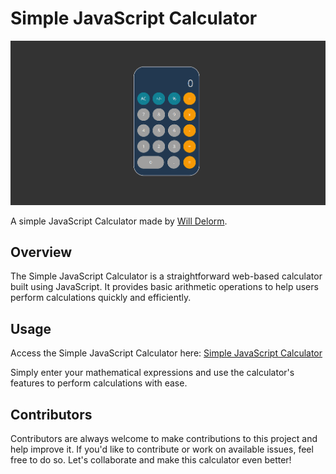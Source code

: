 # Simple JavaScript Calculator

![Simple Javascript Calculator](./images/screenshot.png)

A simple JavaScript Calculator made by [Will Delorm](https://github.com/willdelorm).

## Overview

The Simple JavaScript Calculator is a straightforward web-based calculator built using JavaScript. It provides basic arithmetic operations to help users perform calculations quickly and efficiently.

## Usage

Access the Simple JavaScript Calculator here: [Simple JavaScript Calculator](https://willdelorm.github.io/simple-calculator/)

Simply enter your mathematical expressions and use the calculator's features to perform calculations with ease.

## Contributors

Contributors are always welcome to make contributions to this project and help improve it. If you'd like to contribute or work on available issues, feel free to do so. Let's collaborate and make this calculator even better!